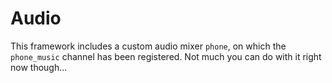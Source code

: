 # Audio

This framework includes a custom audio mixer `phone`, on which the `phone_music` channel has been registered.
Not much you can do with it right now though...